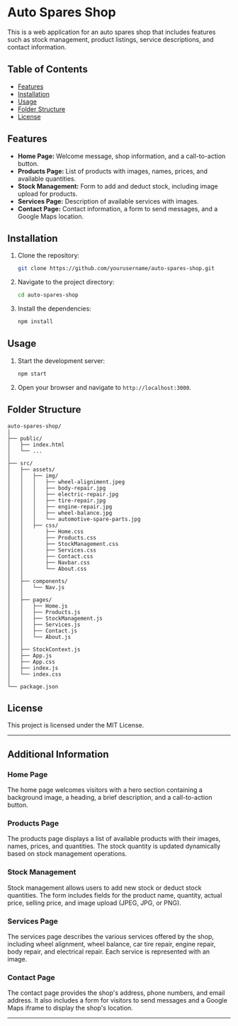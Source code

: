 # Auto Spares Shop

This is a web application for an auto spares shop that includes features such as stock management, product listings, service descriptions, and contact information.

## Table of Contents

- [Features](#features)
- [Installation](#installation)
- [Usage](#usage)
- [Folder Structure](#folder-structure)
- [License](#license)

## Features

- **Home Page:** Welcome message, shop information, and a call-to-action button.
- **Products Page:** List of products with images, names, prices, and available quantities.
- **Stock Management:** Form to add and deduct stock, including image upload for products.
- **Services Page:** Description of available services with images.
- **Contact Page:** Contact information, a form to send messages, and a Google Maps location.

## Installation

1. Clone the repository:

    ```bash
    git clone https://github.com/yourusername/auto-spares-shop.git
    ```

2. Navigate to the project directory:

    ```bash
    cd auto-spares-shop
    ```

3. Install the dependencies:

    ```bash
    npm install
    ```

## Usage

1. Start the development server:

    ```bash
    npm start
    ```

2. Open your browser and navigate to `http://localhost:3000`.

## Folder Structure

```
auto-spares-shop/
│
├── public/
│   ├── index.html
│   └── ...
│
├── src/
│   ├── assets/ 
│   │   ├── img/
│   │   │   ├── wheel-aligniment.jpeg
│   │   │   ├── body-repair.jpg
│   │   │   ├── electric-repair.jpg
│   │   │   ├── tire-repair.jpg
│   │   │   ├── engine-repair.jpg
│   │   │   ├── wheel-balance.jpg
│   │   │   └── automotive-spare-parts.jpg
│   │   ├── css/
│   │       ├── Home.css
│   │       ├── Products.css
│   │       ├── StockManagement.css
│   │       ├── Services.css
│   │       ├── Contact.css
│   │       ├── Navbar.css
│   │       └── About.css
│   │
│   ├── components/
│   │   └── Nav.js
│   │
│   ├── pages/
│   │   ├── Home.js
│   │   ├── Products.js
│   │   ├── StockManagement.js
│   │   ├── Services.js
│   │   ├── Contact.js
│   │   └── About.js
│   │
│   ├── StockContext.js
│   ├── App.js
│   ├── App.css
│   ├── index.js
│   └── index.css
│
└── package.json

```

## License

This project is licensed under the MIT License.

---

## Additional Information

### Home Page

The home page welcomes visitors with a hero section containing a background image, a heading, a brief description, and a call-to-action button.

### Products Page

The products page displays a list of available products with their images, names, prices, and quantities. The stock quantity is updated dynamically based on stock management operations.

### Stock Management

Stock management allows users to add new stock or deduct stock quantities. The form includes fields for the product name, quantity, actual price, selling price, and image upload (JPEG, JPG, or PNG).

### Services Page

The services page describes the various services offered by the shop, including wheel alignment, wheel balance, car tire repair, engine repair, body repair, and electrical repair. Each service is represented with an image.

### Contact Page

The contact page provides the shop's address, phone numbers, and email address. It also includes a form for visitors to send messages and a Google Maps iframe to display the shop's location.

---
